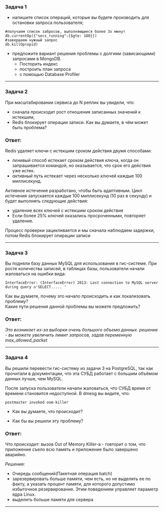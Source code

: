 ### Задача 1
* напишите список операций, которые вы будете производить для остановки запроса пользователя;
```commandline
#получаем список забросов, выполняющиеся более 3х минут
db.currentOp({"secs_running":{$gte: 180}})
#завершаем нужный запрос
db.killOp(opid)
```
* предложите вариант решения проблемы с долгими (зависающими) запросами в MongoDB.
  * Посторить индекс
  * построить план запроса
  * с помощью Database Profiler
<hr>

### Задача 2
При масштабировании сервиса до N реплик вы увидели, что:
* сначала происходит рост отношения записанных значений к истекшим,
* Redis блокирует операции записи.
Как вы думаете, в чём может быть проблема?


### Ответ:

Redis удаляет ключи с истекшим сроком действия двумя способами:

* <i>ленивый </i>способ истекает сроком действия ключа, когда он запрашивается командой, но оказывается, что срок его действия уже истек.
* <i>активный </i>путь истекает через несколько ключей каждые 100 миллисекунд.  

Активное истечение разработано, чтобы быть адаптивным. Цикл истечения запускается каждые 100 миллисекунд (10 раз в секунду) и будет выполнять следующие действия:
 * удаление всех ключей с истекшим сроком действия
 * Если более 25% ключей оказались просроченными, повторяет удаление.
 
Процесс проверки зацикливается и мы сначала наблюдаем задержки, потом Redis блокирует опирации записи

<hr>

### Задача 3
Вы подняли базу данных MySQL для использования в гис-системе. При росте количества записей, в таблицах базы, пользователи начали жаловаться на ошибки вида:

```InterfaceError: (InterfaceError) 2013: Lost connection to MySQL server during query u'SELECT..... '```

Как вы думаете, почему это начало происходить и как локализовать проблему?  
Какие пути решения данной проблемы вы можете предложить?


### Ответ:

<i>
Это возникает из-за выборки очень большого объема данных.  
решение - вы можете увеличить лимит запросов, задав переменную max_allowed_packet
</i>

<hr>

### Задача 4
Вы решили перевести гис-систему из задачи 3 на PostgreSQL, так как прочитали в документации, что эта СУБД работает с большим объёмом данных лучше, чем MySQL.

После запуска пользователи начали жаловаться, что СУБД время от времени становится недоступной. В dmesg вы видите, что:

```postmaster invoked oom-killer```

* Как вы думаете, что происходит?

* Как бы вы решили эту проблему?


### Ответ:

<i>
Что происходит:</i> вызов Out of Memory Killer-a -  говторит о том, что приложение съело всю память и приложение было завершено аварийно.
  
<i>Решения:</i>

* Очередь сообщений(Пакетная операция batch)
* зарезервировать больше памяти, чем есть, но не выделять ее по факту, а указать процент памяти, для которого допустимо избыточное резервирование. Этим поведением управляет параметр ядра Linux.
* выделить больше памяти для сервера
</i>
<hr>